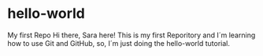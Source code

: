 # hello-world
My first Repo
Hi there, Sara here! This is my first Reporitory and I´m learning how to use Git and GitHub, so, I´m just doing the hello-world tutorial.
